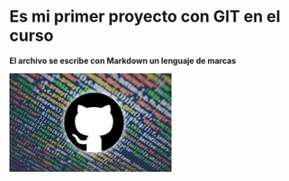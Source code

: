 # Es mi primer proyecto con GIT en el curso

**El archivo se escribe con Markdown un lenguaje de marcas**

![GitHub Logo](cat.jpeg)

